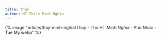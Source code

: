 ```yaml
---
title: Thầy
author: HT Thích Minh Nghĩa
---
```


{% image "article/thay-minh-nghia/Thay - Tho HT Minh Nghia - Pho Nhac - Tue My.webp" %}
